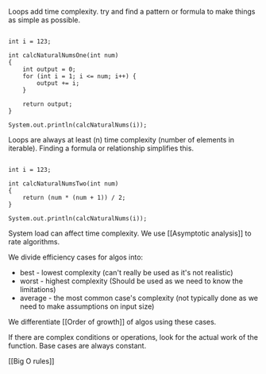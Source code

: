 Loops add time complexity. try and find a pattern or formula to make things as simple as possible.

```jupyter

int i = 123;

int calcNaturalNumsOne(int num)
{
	int output = 0;
	for (int i = 1; i <= num; i++) {
		output += i;
	}
	
	return output;
}

System.out.println(calcNaturalNums(i));

```

Loops are always at least (n) time complexity (number of elements in iterable). Finding a formula or relationship simplifies this.

```jupyter

int i = 123;

int calcNaturalNumsTwo(int num)
{
	return (num * (num + 1)) / 2;
}

System.out.println(calcNaturalNums(i));

```

System load can affect time complexity. We use [[Asymptotic analysis]] to rate algorithms.

We divide efficiency cases for algos into:
- best - lowest complexity (can't really be used as it's not realistic)
- worst - highest complexity (Should be used as we need to know the limitations)
- average - the most common case's complexity (not typically done as we need to make assumptions on input size)

We differentiate [[Order of growth]] of algos using these cases.

If there are complex conditions or operations, look for the actual work of the function. Base cases are always constant.

[[Big O rules]]